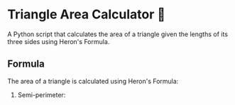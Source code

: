 # Triangle Area Calculator 📐

A Python script that calculates the area of a triangle given the lengths of its three sides using Heron's Formula.

## Formula
The area of a triangle is calculated using Heron's Formula:
1. Semi-perimeter: